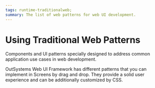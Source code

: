 ```yaml
---
tags: runtime-traditionalweb; 
summary: The list of web patterns for web UI development.
---
```


# Using Traditional Web Patterns

Components and UI patterns specially designed to address common application use cases in web development.

OutSystems Web UI Framework has different patterns that you can implement in Screens by drag and drop. They provide a solid user experience and can be additionally customized by CSS. 
